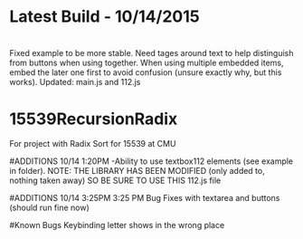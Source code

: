 # Latest Build - 10/14/2015
#
Fixed example to be more stable. Need <text></text> tages around text to help distinguish from buttons when using together.
When using multiple embedded items, embed the later one first to avoid confusion (unsure exactly why, but this works). Updated: main.js and 112.js

# 15539RecursionRadix
For project with Radix Sort for 15539 at CMU

#ADDITIONS 10/14 1:20PM
-Ability to use textbox112 elements (see example in folder). NOTE: THE LIBRARY HAS BEEN MODIFIED (only added to, nothing taken away) SO BE SURE TO USE THIS 112.js file


#ADDITIONS 10/14 3:25PM
3:25 PM Bug Fixes with textarea and buttons (should run fine now)


#Known Bugs
Keybinding letter shows in the wrong place
